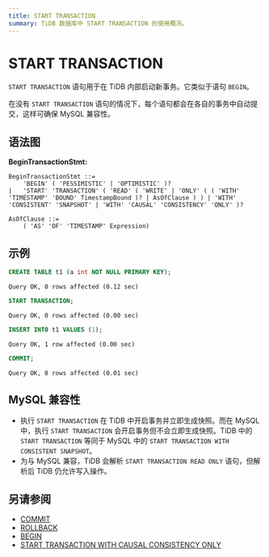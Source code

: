 ```yaml
---
title: START TRANSACTION
summary: TiDB 数据库中 START TRANSACTION 的使用概况。
---
```


# START TRANSACTION

`START TRANSACTION` 语句用于在 TiDB 内部启动新事务。它类似于语句 `BEGIN`。

在没有 `START TRANSACTION` 语句的情况下，每个语句都会在各自的事务中自动提交，这样可确保 MySQL 兼容性。

## 语法图

**BeginTransactionStmt:**

```ebnf+diagram
BeginTransactionStmt ::= 
    'BEGIN' ( 'PESSIMISTIC' | 'OPTIMISTIC' )?
|   'START' 'TRANSACTION' ( 'READ' ( 'WRITE' | 'ONLY' ( ( 'WITH' 'TIMESTAMP' 'BOUND' TimestampBound )? | AsOfClause ) ) | 'WITH' 'CONSISTENT' 'SNAPSHOT' | 'WITH' 'CAUSAL' 'CONSISTENCY' 'ONLY' )?

AsOfClause ::=
    ( 'AS' 'OF' 'TIMESTAMP' Expression)
```

## 示例


```sql
CREATE TABLE t1 (a int NOT NULL PRIMARY KEY);
```

```
Query OK, 0 rows affected (0.12 sec)
```


```sql
START TRANSACTION;
```

```
Query OK, 0 rows affected (0.00 sec)
```


```sql
INSERT INTO t1 VALUES (1);
```

```
Query OK, 1 row affected (0.00 sec)
```


```sql
COMMIT;
```

```
Query OK, 0 rows affected (0.01 sec)
```

## MySQL 兼容性

* 执行 `START TRANSACTION` 在 TiDB 中开启事务并立即生成快照。而在 MySQL 中，执行 `START TRANSACTION` 会开启事务但不会立即生成快照。TiDB 中的 `START TRANSACTION` 等同于 MySQL 中的 `START TRANSACTION WITH CONSISTENT SNAPSHOT`。
* 为与 MySQL 兼容，TiDB 会解析 `START TRANSACTION READ ONLY` 语句，但解析后 TiDB 仍允许写入操作。

## 另请参阅

* [COMMIT](/sql-statements/sql-statement-commit.md)
* [ROLLBACK](/sql-statements/sql-statement-rollback.md)
* [BEGIN](/sql-statements/sql-statement-begin.md)
* [START TRANSACTION WITH CAUSAL CONSISTENCY ONLY](/transaction-overview.md#因果一致性事务)
